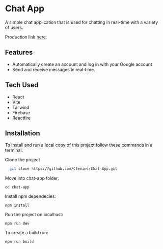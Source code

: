 
# Chat App

A simple chat application that is used for chatting in real-time with a variety of users.

Production link [here](https://chat-app-zeta-fawn.vercel.app/).

## Features

- Automatically create an account and log in with your Google account
- Send and receive messages in real-time.

## Tech Used

- React
- Vite
- Tailwind
- Firebase
- Reactfire

## Installation

To install and run a local copy of this project follow these commands in a terminal.

Clone the project

```bash
  git clone https://github.com/Clevins/Chat-App.git
```
Move into chat-app folder:

```
cd chat-app
```

Install npm dependecies:
```
npm install 
```

Run the project on localhost:
```
npm run dev
```

To create a build run:
```
npm run build
```

